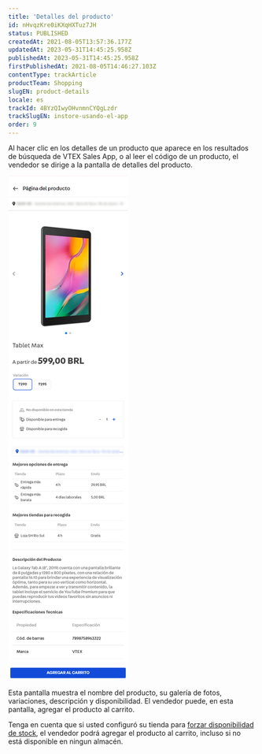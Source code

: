 ```yaml
---
title: 'Detalles del producto'
id: nHvqzKre0iKXqHXTuz7JH
status: PUBLISHED
createdAt: 2021-08-05T13:57:36.177Z
updatedAt: 2023-05-31T14:45:25.958Z
publishedAt: 2023-05-31T14:45:25.958Z
firstPublishedAt: 2021-08-05T14:46:27.103Z
contentType: trackArticle
productTeam: Shopping
slugEN: product-details
locale: es
trackId: 4BYzQIwyOHvnmnCYQgLzdr
trackSlugEN: instore-usando-el-app
order: 9
---
```


Al hacer clic en los detalles de un producto que aparece en los resultados de búsqueda de VTEX Sales App, o al leer el código de un producto, el vendedor se dirige a la pantalla de detalles del producto.

![instore-pdp-es](https://raw.githubusercontent.com/vtexdocs/help-center-content/refs/heads/main/docs/es/tracks/omnichannel/instore-usando-el-app/detalles-del-producto_1.png)

Esta pantalla muestra el nombre del producto, su galería de fotos, variaciones, descripción y disponibilidad. El vendedor puede, en esta pantalla, agregar el producto al carrito.

Tenga en cuenta que si usted configuró su tienda para [forzar disponibilidad de stock](/es/tracks/instore-customizations--1z9kBm12oBPyVNDo1ivVc2/2SgRUekV8FO4lg2aO6YTmh), el vendedor podrá agregar el producto al carrito, incluso si no está disponible en ningun almacén.
